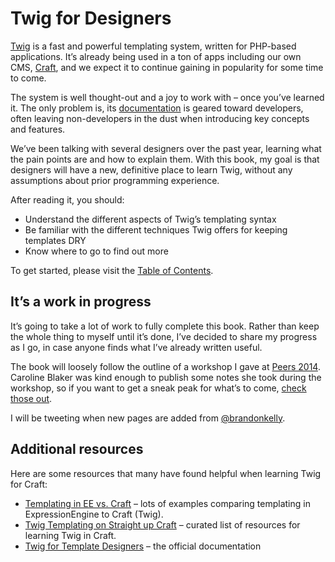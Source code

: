 # Twig for Designers

[Twig](http://twig.sensiolabs.org/) is a fast and powerful templating system, written for PHP-based applications. It’s already being used in a ton of apps including our own CMS, [Craft](http://buildwithcraft.com), and we expect it to continue gaining in popularity for some time to come.

The system is well thought-out and a joy to work with – once you’ve learned it. The only problem is, its [documentation](http://twig.sensiolabs.org/doc/templates.html) is geared toward developers, often leaving non-developers in the dust when introducing key concepts and features.

We’ve been talking with several designers over the past year, learning what the pain points are and how to explain them. With this book, my goal is that designers will have a new, definitive place to learn Twig, without any assumptions about prior programming experience.


After reading it, you should:

- Understand the different aspects of Twig’s templating syntax
- Be familiar with the different techniques Twig offers for keeping templates DRY
- Know where to go to find out more

To get started, please visit the [Table of Contents](toc.md).

## It’s a work in progress

It’s going to take a lot of work to fully complete this book. Rather than keep the whole thing to myself until it’s done, I’ve decided to share my progress as I go, in case anyone finds what I’ve already written useful.

The book will loosely follow the outline of a workshop I gave at [Peers 2014](http://peersconf.com/2014/). Caroline Blaker was kind enough to publish some notes she took during the workshop, so if you want to get a sneak peak for what’s to come, [check those out](https://github.com/carolinecblaker/twig-notes/blob/master/notes "Notes on Brandon Kelly’s Twig workshop at Peers 2014").

I will be tweeting when new pages are added from [@brandonkelly](http://twitter.com/brandonkelly).

## Additional resources

Here are some resources that many have found helpful when learning Twig for Craft:

- [Templating in EE vs. Craft](https://gist.github.com/brandonkelly/8584132) – lots of examples comparing templating in ExpressionEngine to Craft (Twig).
- [Twig Templating on Straight up Craft](http://straightupcraft.com/twig-templating) – curated list of resources for learning Twig in Craft.
- [Twig for Template Designers](http://twig.sensiolabs.org/doc/templates.html) – the official documentation
